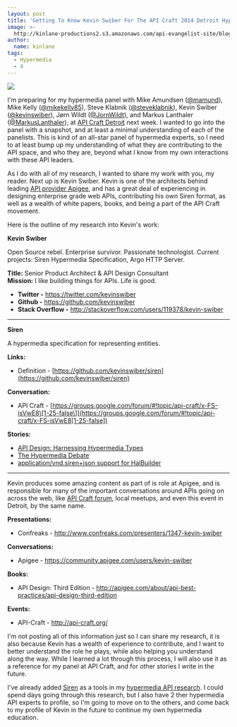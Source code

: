 ```yaml
---
layout: post
title: 'Getting To Know Kevin Swiber For The API Craft 2014 Detroit Hypermedia Panel '
image: >-
  http://kinlane-productions2.s3.amazonaws.com/api-evangelist-site/blog/kevin-swiber.jpg
author:
  name: kinlane
tags:
  - Hypermedia
  - 4
---
```

[![](http://kinlane-productions2.s3.amazonaws.com/api-evangelist-site/blog/kevin-swiber.jpg)](https://github.com/kevinswiber)

I'm preparing for my hypermedia panel with Mike Amundsen ([@mamund](https://twitter.com/mamund)), Mike Kelly ([@mikekelly85](https://twitter.com/mikekelly85)), Steve Klabnik ([@steveklabnik](https://twitter.com/steveklabnik)), Kevin Swiber ([@kevinswiber](https://twitter.com/kevinswiber)), Jørn Wildt ([@JornWildt](https://twitter.com/JornWildt)), and Markus Lanthaler ([@MarkusLanthaler](https://twitter.com/MarkusLanthaler)), at [API Craft Detroit](http://api-craft.org/) next week. I wanted to go into the panel with a snapshot, and at least a minimal understanding of each of the panelists. This is kind of an all-star panel of hypermedia experts, so I need to at least bump up my understanding of what they are contributing to the API space, and who they are, beyond what I know from my own interactions with these API leaders.

As I do with all of my research, I wanted to share my work with you, my reader. Next up is Kevin Swiber. Kevin is one of the architects behind leading [API provider Apigee](http://apigee.com), and has a great deal of experiencing in designing enterprise grade web APIs, contributing his own Siren format, as well as a wealth of white papers, books, and being a part of the API Craft movement.  
  
Here is the outline of my research into Kevin's work:

**Kevin Swiber**

Open Source rebel. Enterprise survivor. Passionate technologist. Current projects: Siren Hypermedia Specification, Argo HTTP Server.

**Title:** Senior Product Architect & API Design Consultant  
**Mission:** I like building things for APIs. Life is good. 

*   **Twitter -** https://twitter.com/kevinswiber
*   **Github -** https://github.com/kevinswiber
*   **Stack Overflow -** http://stackoverflow.com/users/119378/kevin-swiber

* * *

**Siren**

A hypermedia specification for representing entities.

**Links:**

*   Definition - [https://github.com/kevinswiber/siren](https://github.com/kevinswiber/siren)

**Conversation:**

*   API Craft - [https://groups.google.com/forum/#!topic/api-craft/x-FS-isVwE8\[1-25-false\]](https://groups.google.com/forum/#!topic/api-craft/x-FS-isVwE8[1-25-false])

**Stories:**

*   [API Design: Harnessing Hypermedia Types](https://blog.apigee.com/detail/api_design_harnessing_hypermedia_types)
*   [The Hypermedia Debate](http://www.foxycart.com/blog/the-hypermedia-debate#.U9RuPqjlZ44)
*   [application/vnd.siren+json support for HalBuilder](http://www.theoryinpractice.net/post/41494576567/application-vnd-siren-json-support-for-halbuilder) 

* * *

Kevin produces some amazing content as part of is role at Apigee, and is responsible for many of the important conversations around APIs going on across the web, like [API Craft forum](https://groups.google.com/forum/#!forum/api-craft), local meetups, and even this event in Detroit, by the same name.

**Presentations:**

*   Confreaks - http://www.confreaks.com/presenters/1347-kevin-swiber

**Conversations:**

*   Apigee - https://community.apigee.com/users/kevin-swiber

**Books:**

*   API Design: Third Edition - http://apigee.com/about/api-best-practices/api-design-third-edition

**Events:**

*   API-Craft - http://api-craft.org/

I'm not posting all of this information just so I can share my research, it is also because Kevin has a wealth of experience to contribute, and I want to better understand the role he plays, while also helping you understand along the way. While I learned a lot through this process, I will also use it as a reference for my panel at API Craft, and for other stories I write in the future.

I've already added [Siren](https://github.com/kevinswiber/siren) as a tools in my [hypermedia API research](http://hypermedia.apievangelist.com). I could spend days going through this research, but I also have 2 ther hypermedia API experts to profile, so I'm going to move on to the others, and come back to my profile of Kevin in the future to continue my own hypermedia education.